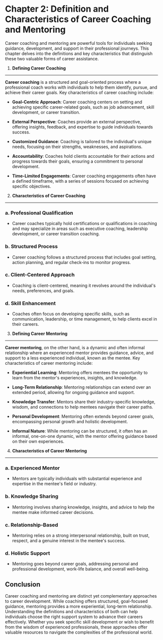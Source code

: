 Chapter 2: Definition and Characteristics of Career Coaching and Mentoring
==========================================================================

Career coaching and mentoring are powerful tools for individuals seeking guidance, development, and support in their professional journeys. This chapter delves into the definitions and key characteristics that distinguish these two valuable forms of career assistance.

1. **Defining Career Coaching**
-------------------------------

**Career coaching** is a structured and goal-oriented process where a professional coach works with individuals to help them identify, pursue, and achieve their career goals. Key characteristics of career coaching include:

* **Goal-Centric Approach**: Career coaching centers on setting and achieving specific career-related goals, such as job advancement, skill development, or career transition.

* **External Perspective**: Coaches provide an external perspective, offering insights, feedback, and expertise to guide individuals towards success.

* **Customized Guidance**: Coaching is tailored to the individual's unique needs, focusing on their strengths, weaknesses, and aspirations.

* **Accountability**: Coaches hold clients accountable for their actions and progress towards their goals, ensuring a commitment to personal development.

* **Time-Limited Engagements**: Career coaching engagements often have a defined timeframe, with a series of sessions focused on achieving specific objectives.

2. **Characteristics of Career Coaching**
-----------------------------------------

### a. **Professional Qualification**

* Career coaches typically hold certifications or qualifications in coaching and may specialize in areas such as executive coaching, leadership development, or career transition coaching.

### b. **Structured Process**

* Career coaching follows a structured process that includes goal setting, action planning, and regular check-ins to monitor progress.

### c. **Client-Centered Approach**

* Coaching is client-centered, meaning it revolves around the individual's needs, preferences, and goals.

### d. **Skill Enhancement**

* Coaches often focus on developing specific skills, such as communication, leadership, or time management, to help clients excel in their careers.

3. **Defining Career Mentoring**
--------------------------------

**Career mentoring**, on the other hand, is a dynamic and often informal relationship where an experienced mentor provides guidance, advice, and support to a less experienced individual, known as the mentee. Key characteristics of career mentoring include:

* **Experiential Learning**: Mentoring offers mentees the opportunity to learn from the mentor's experiences, insights, and knowledge.

* **Long-Term Relationship**: Mentoring relationships can extend over an extended period, allowing for ongoing guidance and support.

* **Knowledge Transfer**: Mentors share their industry-specific knowledge, wisdom, and connections to help mentees navigate their career paths.

* **Personal Development**: Mentoring often extends beyond career goals, encompassing personal growth and holistic development.

* **Informal Nature**: While mentoring can be structured, it often has an informal, one-on-one dynamic, with the mentor offering guidance based on their own experiences.

4. **Characteristics of Career Mentoring**
------------------------------------------

### a. **Experienced Mentor**

* Mentors are typically individuals with substantial experience and expertise in the mentee's field or industry.

### b. **Knowledge Sharing**

* Mentoring involves sharing knowledge, insights, and advice to help the mentee make informed career decisions.

### c. **Relationship-Based**

* Mentoring relies on a strong interpersonal relationship, built on trust, respect, and a genuine interest in the mentee's success.

### d. **Holistic Support**

* Mentoring goes beyond career goals, addressing personal and professional development, work-life balance, and overall well-being.

Conclusion
----------

Career coaching and mentoring are distinct yet complementary approaches to career development. While coaching offers structured, goal-focused guidance, mentoring provides a more experiential, long-term relationship. Understanding the definitions and characteristics of both can help individuals choose the right support system to advance their careers effectively. Whether you seek specific skill development or wish to benefit from the wisdom of experienced professionals, these approaches offer valuable resources to navigate the complexities of the professional world.

